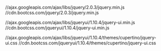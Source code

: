 //ajax.googleapis.com/ajax/libs/jquery/2.0.3/jquery.min.js
//cdn.bootcss.com/jquery/2.0.3/jquery.min.js

//ajax.googleapis.com/ajax/libs/jqueryui/1.10.4/jquery-ui.min.js
//cdn.bootcss.com/jqueryui/1.10.4/jquery-ui.min.js

//ajax.googleapis.com/ajax/libs/jqueryui/1.10.4/themes/cupertino/jquery-ui.css
//cdn.bootcss.com/jqueryui/1.10.4/themes/cupertino/jquery-ui.css

